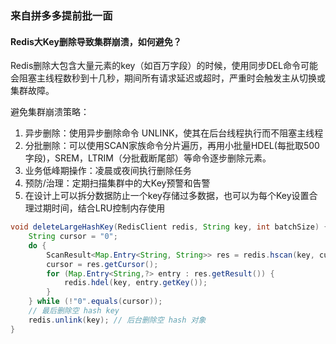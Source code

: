 ### 来自拼多多提前批一面

#### Redis大Key删除导致集群崩溃，如何避免？

Redis删除大包含大量元素的key（如百万字段）的时候，使用同步DEL命令可能会阻塞主线程数秒到十几秒，期间所有请求延迟或超时，严重时会触发主从切换或集群故障。

避免集群崩溃策略：
1. 异步删除：使用异步删除命令 UNLINK，使其在后台线程执行而不阻塞主线程
2. 分批删除：可以使用SCAN家族命令分片遍历，再用小批量HDEL(每批取500字段)，SREM，LTRIM（分批截断尾部）等命令逐步删除元素。
3. 业务低峰期操作：凌晨或夜间执行删除任务
4. 预防/治理：定期扫描集群中的大Key预警和告警
5. 在设计上可以拆分数据防止一个key存储过多数据，也可以为每个Key设置合理过期时间，结合LRU控制内存使用

```java
void deleteLargeHashKey(RedisClient redis, String key, int batchSize) {
    String cursor = "0";
    do {
        ScanResult<Map.Entry<String, String>> res = redis.hscan(key, cursor, batchSize);
        cursor = res.getCursor();
        for (Map.Entry<String,?> entry : res.getResult()) {
            redis.hdel(key, entry.getKey());
        }
    } while (!"0".equals(cursor));
    // 最后删除空 hash key
    redis.unlink(key); // 后台删除空 hash 对象
}
```

